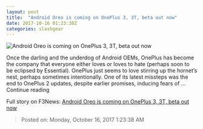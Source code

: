 ```yaml
---
layout: post
title:  "Android Oreo is coming on OnePlus 3, 3T, beta out now"
date: 2017-10-16 01:23:38Z
categories: slashgear
---
```


![Android Oreo is coming on OnePlus 3, 3T, beta out now](https://c.slashgear.com/wp-content/uploads/2017/10/oneplus-3.jpg)

Once the darling and the underdog of Android OEMs, OnePlus has become the company that everyone either loves or loves to hate (perhaps soon to be eclipsed by Essential). OnePlus just seems to love stirring up the hornet’s nest, perhaps sometimes intentionally. One of its latest missteps was the end to OnePlus 2 updates, despite earlier promises, inducing fears of … Continue reading


Full story on F3News: [Android Oreo is coming on OnePlus 3, 3T, beta out now](http://www.f3nws.com/n/2UrFdH)

> Posted on: Monday, October 16, 2017 1:23:38 AM
